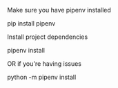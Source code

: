 Make sure you have pipenv installed

pip install pipenv

Install project dependencies

pipenv install

OR if you're having issues 

python -m pipenv install

